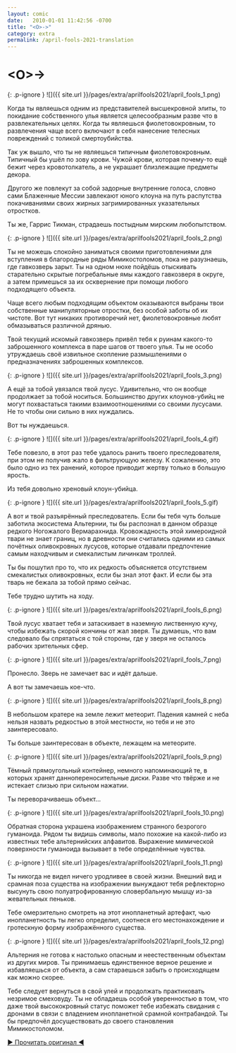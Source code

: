 ```yaml
---
layout: comic
date:   2010-01-01 11:42:56 -0700
title: "<O>->"
category: extra
permalink: /april-fools-2021-translation
---
```

# \<O\>->

{: .p-ignore }
![]({{ site.url }}/pages/extra/aprilfools2021/april_fools_1.png)

Когда ты являешься одним из представителей высшекровной элиты, то покидание собственного улья является целесообразным разве что в развлекательных целях. Когда ты являешься фиолетовокровным, то развлечения чаще всего включают в себя нанесение телесных повреждений с толикой смертоубийства.

Так уж вышло, что ты не являешься типичным фиолетовокровным. Типичный бы ушёл по зову крови. Чужой крови, которая почему-то ещё бежит через кровотолкатель, а не украшает близлежащие предметы декора.

Другого же повлекут за собой задорные внутренние голоса, словно сами Блаженные Мессии завлекают юного клоуна на путь распутства покачиваниями своих жирных загримированных указательных отростков.

Ты же, Гаррис Тикман, страдаешь постыдным мирским любопытством.

{: .p-ignore }
![]({{ site.url }}/pages/extra/aprilfools2021/april_fools_2.png)

Ты не можешь спокойно заниматься своими приготовлениями для вступления в благородные ряды Мимикостоломов, пока не разузнаешь, где гавкозверь зарыт. Ты на одном нюхе пойдёшь отыскивать старательно скрытые погребальные ямы каждого гавкозверя в округе, а затем примешься за их осквернение при помощи любого подходящего объекта.

Чаще всего любым подходящим объектом оказываются выбраны твои собственные манипуляторные отростки, без особой заботы об их чистоте. Вот тут никаких противоречий нет, фиолетовокровные любят обмазываться различной дрянью.

Твой текущий искомый гавкозверь привёл тебя к руинам какого-то заброшенного комплекса в паре шагов от твоего улья. Ты не особо утруждаешь своё извильное скопление размышлениями о предназначениях заброшенных комплексов.

{: .p-ignore }
![]({{ site.url }}/pages/extra/aprilfools2021/april_fools_3.png)

А ещё за тобой увязался твой лусус. Удивительно, что он вообще продолжает за тобой носиться. Большинство других клоунов-убийц не могут похвастаться такими взаимоотношениями со своими лусусами. Не то чтобы они сильно в них нуждались.

Вот ты нуждаешься.

{: .p-ignore }
![]({{ site.url }}/pages/extra/aprilfools2021/april_fools_4.gif)

Тебе повезло, в этот раз тебе удалось ранить твоего преследователя, при этом не получив жало в фильтрующую железу. К сожалению, это было одно из тех ранений, которое приводит жертву только в большую ярость.

Из тебя довольно хреновый клоун-убийца.

{: .p-ignore }
![]({{ site.url }}/pages/extra/aprilfools2021/april_fools_5.gif)

А вот и твой разъярённый преследователь. Если бы тебя чуть больше заботила экосистема Альтернии, ты бы распознал в данном образце редкого Ногожалого Вермарахнида. Кровожадность этой химероидной твари не знает границ, но в древности они считались одними из самых почётных оливокровных лусусов, которые отдавали предпочтение самым находчивым и смекалистым личинкам троллей.

Ты бы пошутил про то, что их редкость объясняется отсутствием смекалистых оливокровных, если бы знал этот факт. И если бы эта тварь не бежала за тобой прямо сейчас.

Тебе трудно шутить на ходу.

{: .p-ignore }
![]({{ site.url }}/pages/extra/aprilfools2021/april_fools_6.png)

Твой лусус хватает тебя и затаскивает в наземную лиственную кучу, чтобы избежать скорой кончины от жал зверя. Ты думаешь, что вам следовало бы спрятаться с той стороны, где у зверя не осталось рабочих зрительных сфер.

{: .p-ignore }
![]({{ site.url }}/pages/extra/aprilfools2021/april_fools_7.png)

Пронесло. Зверь не замечает вас и идёт дальше.

А вот ты замечаешь кое-что.

{: .p-ignore }
![]({{ site.url }}/pages/extra/aprilfools2021/april_fools_8.png)

В небольшом кратере на земле лежит метеорит. Падения камней с неба нельзя назвать редкостью в этой местности, но тебя и не это заинтересовало.

Ты больше заинтересован в объекте, лежащем на метеорите.

{: .p-ignore }
![]({{ site.url }}/pages/extra/aprilfools2021/april_fools_9.png)

Тёмный прямоугольный контейнер, немного напоминающий те, в которых хранят даннопереносительные диски. Разве что твёрже и не истекает слизью при сильном нажатии.

Ты переворачиваешь объект…

{: .p-ignore }
![]({{ site.url }}/pages/extra/aprilfools2021/april_fools_10.png)

Обратная сторона украшена изображением странного безрогого гуманоида. Рядом ты видишь символы, мало похожие на какой-либо из известных тебе альтернийских алфавитов. Выражение мимической поверхности гуманоида вызывает в тебе определённые чувства.

{: .p-ignore }
![]({{ site.url }}/pages/extra/aprilfools2021/april_fools_11.png)

Ты никогда не видел ничего уродливее в своей жизни. Внешний вид и срамная поза существа на изображении вынуждают тебя рефлекторно высунуть свою полуатрофированную словербальную мышцу из-за жевательных пеньков.

Тебе омерзительно смотреть на этот инопланетный артефакт, чью инопланетность ты легко определил, соотнеся его местонахождение и гротескную форму изображённого существа.

{: .p-ignore }
![]({{ site.url }}/pages/extra/aprilfools2021/april_fools_12.png)

Альтерния не готова к настолько опасным и неестественным объектам из других миров. Ты принимаешь единственное верное решение и избавляешься от объекта, а сам стараешься забыть о происходящем как можно скорее.

Тебе следует вернуться в свой улей и продолжать практиковать незримое смеховуду. Ты не обладаешь особой уверенностью в том, что даже твой высококровный статус поможет тебе избежать свидания с дронами в связи с владением инопланетной срамной контрабандой. Ты бы предпочёл досуществовать до своего становления Мимикостоломом.

 <a class="archive-link" href="{{ site.url }}/april-fools-2021">▶ Прочитать оригинал ◀</a>